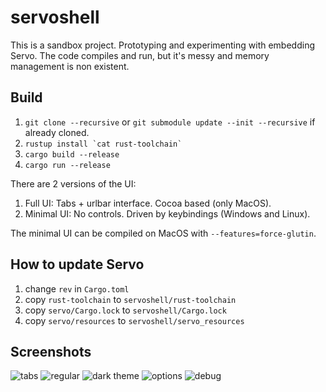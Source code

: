 # servoshell

This is a sandbox project. Prototyping and experimenting with embedding Servo.
The code compiles and run, but it's messy and memory management is non existent.

## Build

1. `git clone --recursive` or `git submodule update --init --recursive` if already cloned.
2. ``rustup install `cat rust-toolchain` ``
3. `cargo build --release`
4. `cargo run --release`

There are 2 versions of the UI:
1. Full UI: Tabs + urlbar interface. Cocoa based (only MacOS).
2. Minimal UI: No controls. Driven by keybindings (Windows and Linux).

The minimal UI can be compiled on MacOS with `--features=force-glutin`.

## How to update Servo

1. change `rev` in `Cargo.toml`
2. copy `rust-toolchain` to `servoshell/rust-toolchain`
3. copy `servo/Cargo.lock` to `servoshell/Cargo.lock`
4. copy `servo/resources` to `servoshell/servo_resources`

## Screenshots

![tabs](https://github.com/paulrouget/servoshell/blob/master/screenshots/tabs.png?raw=true "regular")
![regular](https://github.com/paulrouget/servoshell/blob/master/screenshots/regular.png?raw=true "regular")
![dark theme](https://github.com/paulrouget/servoshell/blob/master/screenshots/dark-theme.png?raw=true "dark theme")
![options](https://github.com/paulrouget/servoshell/blob/master/screenshots/options.png?raw=true "options")
![debug](https://github.com/paulrouget/servoshell/blob/master/screenshots/debug.png?raw=true "debug")
